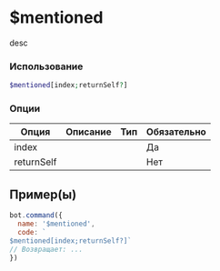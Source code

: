 # $mentioned
desc
### Использование
```php
$mentioned[index;returnSelf?]
```

### Опции

| Опция | Описание | Тип | Обязательно |
|--------|-------------|------|----------|
| index |  |  | Да | 
| returnSelf |  |  | Нет | 
## Пример(ы)

```javascript
bot.command({
  name: '$mentioned',
  code: `
$mentioned[index;returnSelf?]`
// Возвращает: ...
})
```
